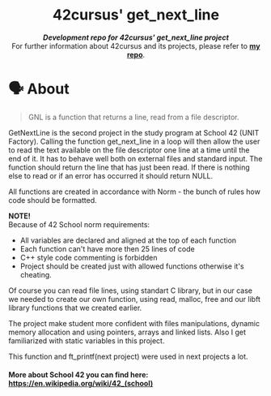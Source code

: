 <h1 align="center">
	42cursus' get_next_line
</h1>

<p align="center">
	<b><i>Development repo for 42cursus' get_next_line project</i></b><br>
	For further information about 42cursus and its projects, please refer to <a href="https://github.com/rogeregrge?tab=repositories"><b>my repo</b></a>.
</p>

# 🗣️ About

> GNL is a function that returns a line, read from a file descriptor.

GetNextLine is the second project in the study program at School 42 (UNIT Factory).
Calling the function get_next_line in a loop will then allow the user to read the text available on the file descriptor one line at
a time until the end of it. It has to behave well both on external files and standard input. The function should return the line that
has just been read. If there is nothing else to read or if an error has occurred it should return NULL.

All functions are created in accordance with Norm - the bunch of rules how code should be formatted.

**NOTE!** <br />
Because of 42 School norm requirements: <br />

- All variables are declared and aligned at the top of each function <br />
- Each function can't have more then 25 lines of code <br />
- C++ style code commenting is forbidden <br />
- Project should be created just with allowed functions otherwise it's cheating. <br />

Of course you can read file lines, using standart C library, but in our case we needed to create our own function, using read, malloc, free and our libft library functions that we created earlier.

The project make student more confident with files manipulations, dynamic memory allocation and using pointers, arrays and linked lists. Also I get familiarized with static variables in this project.

This function and ft_printf(next project) were used in next projects a lot.

#### More about School 42 you can find here: https://en.wikipedia.org/wiki/42_(school)
